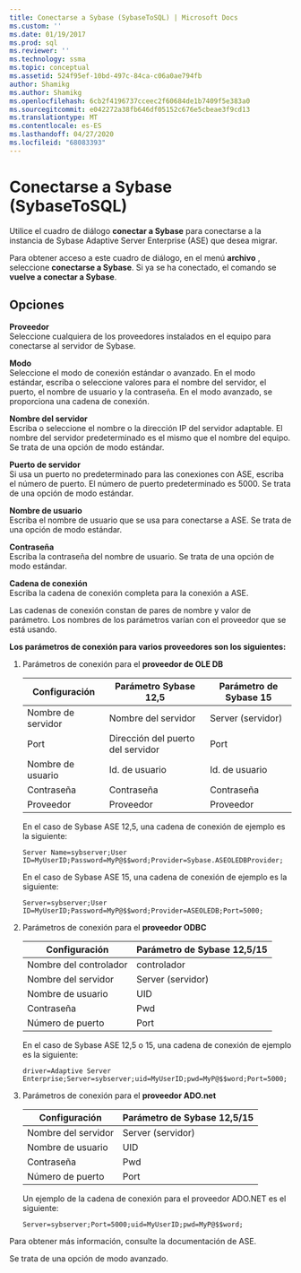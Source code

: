 ```yaml
---
title: Conectarse a Sybase (SybaseToSQL) | Microsoft Docs
ms.custom: ''
ms.date: 01/19/2017
ms.prod: sql
ms.reviewer: ''
ms.technology: ssma
ms.topic: conceptual
ms.assetid: 524f95ef-10bd-497c-84ca-c06a0ae794fb
author: Shamikg
ms.author: Shamikg
ms.openlocfilehash: 6cb2f4196737cceec2f60684de1b7409f5e383a0
ms.sourcegitcommit: e042272a38fb646df05152c676e5cbeae3f9cd13
ms.translationtype: MT
ms.contentlocale: es-ES
ms.lasthandoff: 04/27/2020
ms.locfileid: "68083393"
---
```

# <a name="connect-to-sybase-sybasetosql"></a>Conectarse a Sybase (SybaseToSQL)
Utilice el cuadro de diálogo **conectar a Sybase** para conectarse a la instancia de Sybase Adaptive Server Enterprise (ASE) que desea migrar.  
  
Para obtener acceso a este cuadro de diálogo, en el menú **archivo** , seleccione **conectarse a Sybase**. Si ya se ha conectado, el comando se **vuelve a conectar a Sybase**.  
  
## <a name="options"></a>Opciones  
**Proveedor**  
Seleccione cualquiera de los proveedores instalados en el equipo para conectarse al servidor de Sybase.  
  
**Modo**  
Seleccione el modo de conexión estándar o avanzado. En el modo estándar, escriba o seleccione valores para el nombre del servidor, el puerto, el nombre de usuario y la contraseña. En el modo avanzado, se proporciona una cadena de conexión.  
  
**Nombre del servidor**  
Escriba o seleccione el nombre o la dirección IP del servidor adaptable. El nombre del servidor predeterminado es el mismo que el nombre del equipo. Se trata de una opción de modo estándar.  
  
**Puerto de servidor**  
Si usa un puerto no predeterminado para las conexiones con ASE, escriba el número de puerto. El número de puerto predeterminado es 5000. Se trata de una opción de modo estándar.  
  
**Nombre de usuario**  
Escriba el nombre de usuario que se usa para conectarse a ASE. Se trata de una opción de modo estándar.  
  
**Contraseña**  
Escriba la contraseña del nombre de usuario. Se trata de una opción de modo estándar.  
  
**Cadena de conexión**  
Escriba la cadena de conexión completa para la conexión a ASE.  
  
Las cadenas de conexión constan de pares de nombre y valor de parámetro. Los nombres de los parámetros varían con el proveedor que se está usando.  
  
**Los parámetros de conexión para varios proveedores son los siguientes:**  
  
1.  Parámetros de conexión para el **proveedor de OLE DB**  
  
    |Configuración|Parámetro Sybase 12,5|Parámetro de Sybase 15|  
    |-----------|-------------------------|-----------------------|  
    |Nombre de servidor|Nombre del servidor|Server (servidor)|  
    |Port|Dirección del puerto del servidor|Port|  
    |Nombre de usuario|Id. de usuario|Id. de usuario|  
    |Contraseña|Contraseña|Contraseña|  
    |Proveedor|Proveedor|Proveedor|  
  
    En el caso de Sybase ASE 12,5, una cadena de conexión de ejemplo es la siguiente:  
  
    `Server Name=sybserver;User ID=MyUserID;Password=MyP@$$word;Provider=Sybase.ASEOLEDBProvider;`  
  
    En el caso de Sybase ASE 15, una cadena de conexión de ejemplo es la siguiente:  
  
    `Server=sybserver;User ID=MyUserID;Password=MyP@$$word;Provider=ASEOLEDB;Port=5000;`  
  
2.  Parámetros de conexión para el **proveedor ODBC**  
  
    |Configuración|Parámetro de Sybase 12,5/15|  
    |-----------|-----------------------------|  
    |Nombre del controlador|controlador|  
    |Nombre del servidor|Server (servidor)|  
    |Nombre de usuario|UID|  
    |Contraseña|Pwd|  
    |Número de puerto|Port|  
  
    En el caso de Sybase ASE 12,5 o 15, una cadena de conexión de ejemplo es la siguiente:  
  
    `driver=Adaptive Server Enterprise;Server=sybserver;uid=MyUserID;pwd=MyP@$$word;Port=5000;`  
  
3.  Parámetros de conexión para el **proveedor ADO.net**  
  
    |Configuración|Parámetro de Sybase 12,5/15|  
    |-----------|-----------------------------|  
    |Nombre del servidor|Server (servidor)|  
    |Nombre de usuario|UID|  
    |Contraseña|Pwd|  
    |Número de puerto|Port|  
  
    Un ejemplo de la cadena de conexión para el proveedor ADO.NET es el siguiente:  
  
    `Server=sybserver;Port=5000;uid=MyUserID;pwd=MyP@$$word;`  
  
Para obtener más información, consulte la documentación de ASE.  
  
Se trata de una opción de modo avanzado.  
  
